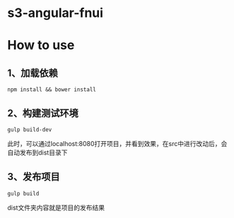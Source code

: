 # s3-angular-fnui

# How to use

## 1、加载依赖

`npm install && bower install`

## 2、构建测试环境

`gulp build-dev`

此时，可以通过localhost:8080打开项目，并看到效果，在src中进行改动后，会自动发布到dist目录下

## 3、发布项目

`gulp build`

dist文件夹内容就是项目的发布结果
